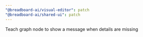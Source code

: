 ```yaml
---
"@breadboard-ai/visual-editor": patch
"@breadboard-ai/shared-ui": patch
---
```


Teach graph node to show a message when details are missing
